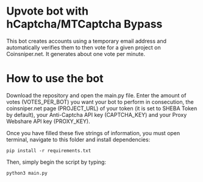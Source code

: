 # Upvote bot with hCaptcha/MTCaptcha Bypass
This bot creates accounts using a temporary email address and automatically verifies them to then vote for a given project on Coinsniper.net. It generates about one vote per minute. 

# How to use the bot
Download the repository and open the main.py file. Enter the amount of votes (VOTES_PER_BOT) you want your bot to perform in consecution, the coinsniper.net page (PROJECT_URL) of your token (it is set to SHEBA Token by default), your Anti-Captcha API key (CAPTCHA_KEY) and your Proxy Webshare API key (PROXY_KEY). 

Once you have filled these five strings of information, you must open terminal, navigate to this folder and install dependencies:
```
pip install -r requirements.txt
```

Then, simply begin the script by typing:
```
python3 main.py
```
